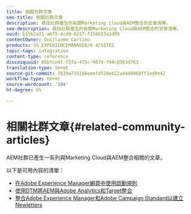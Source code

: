 ```yaml
---
title: 相關社群文章
seo-title: 相關社群文章
description: 尋找社群產生的有關Marketing Cloud與AEM整合的文章清單。
seo-description: 尋找社群產生的有關Marketing Cloud與AEM整合的文章清單。
uuid: b1562a21-a6f5-4cd9-821f-f258b53a1d99
contentOwner: Guillaume Carlino
products: SG_EXPERIENCEMANAGER/6.4/SITES
topic-tags: integration
content-type: reference
discoiquuid: 85bfce4f-737a-475c-987d-f94c85b3d763
translation-type: tm+mt
source-git-commit: 7b39a715166eeefdf20eb22a4449068ff1ed0e42
workflow-type: tm+mt
source-wordcount: '104'
ht-degree: 8%

---
```



# 相關社群文章{#related-community-articles}

AEM社群已產生一系列與Marketing Cloud與AEM整合相關的文章。

以下是可用內容的清單：

* [在Adobe Experience Manager網頁中使用啟動規則](https://helpx.adobe.com/experience-manager/using/dtm.html)
* [使用DTM將AEM與Adobe Analytics和Target整合](https://helpx.adobe.com/experience-manager/using/integrate-digital-marketing-solutions.html)
* [整合Adobe Experience Manager和Adobe Campaign Standard以建立Newletters](https://helpx.adobe.com/experience-manager/using/aem_campaign.html)

